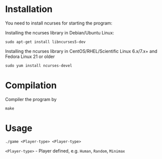 # Installation

You need to install ncurses for starting the program:

Installing the ncurses library in Debian/Ubuntu Linux:
```
sudo apt-get install libncurses5-dev
```

Installing the ncurses library in CentOS/RHEL/Scientific Linux 6.x/7.x+ and Fedora Linux 21 or older
```
sudo yum install ncurses-devel
```

# Compilation

Compiler the program by
```
make
```

# Usage

```
./game <Player-type> <Player-type>
```

`<Player-type>` - Player defined, e.g. `Human`, `Random`, `Minimax`
